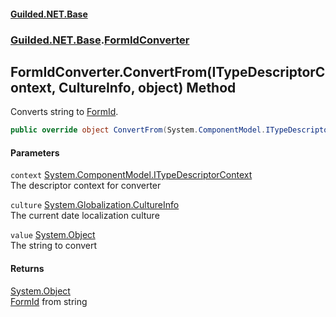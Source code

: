 
#### [Guilded.NET.Base](index 'index')
### [Guilded.NET.Base](index#Guilded_NET_Base 'Guilded.NET.Base').[FormIdConverter](FormIdConverter 'Guilded.NET.Base.FormIdConverter')
## FormIdConverter.ConvertFrom(ITypeDescriptorContext, CultureInfo, object) Method
Converts string to [FormId](FormId 'Guilded.NET.Base.FormId').  
```csharp
public override object ConvertFrom(System.ComponentModel.ITypeDescriptorContext context, System.Globalization.CultureInfo culture, object value);
```

#### Parameters
<a name='Guilded_NET_Base_FormIdConverter_ConvertFrom(System_ComponentModel_ITypeDescriptorContext_System_Globalization_CultureInfo_object)_context'></a>
`context` [System.ComponentModel.ITypeDescriptorContext](https://docs.microsoft.com/en-us/dotnet/api/System.ComponentModel.ITypeDescriptorContext 'System.ComponentModel.ITypeDescriptorContext')  
The descriptor context for converter
  
<a name='Guilded_NET_Base_FormIdConverter_ConvertFrom(System_ComponentModel_ITypeDescriptorContext_System_Globalization_CultureInfo_object)_culture'></a>
`culture` [System.Globalization.CultureInfo](https://docs.microsoft.com/en-us/dotnet/api/System.Globalization.CultureInfo 'System.Globalization.CultureInfo')  
The current date localization culture
  
<a name='Guilded_NET_Base_FormIdConverter_ConvertFrom(System_ComponentModel_ITypeDescriptorContext_System_Globalization_CultureInfo_object)_value'></a>
`value` [System.Object](https://docs.microsoft.com/en-us/dotnet/api/System.Object 'System.Object')  
The string to convert
  

#### Returns
[System.Object](https://docs.microsoft.com/en-us/dotnet/api/System.Object 'System.Object')  
[FormId](FormId 'Guilded.NET.Base.FormId') from string
